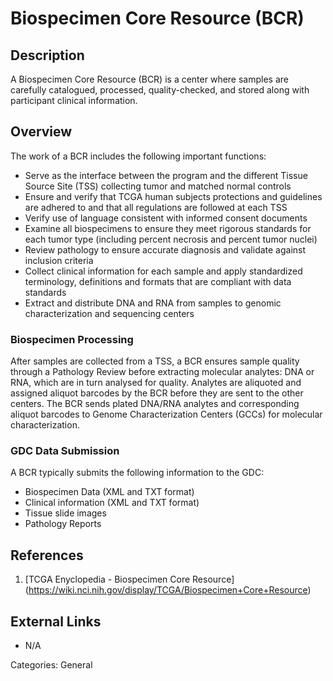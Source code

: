 # Biospecimen Core Resource (BCR) #
## Description ##
A Biospecimen Core Resource (BCR) is a center where samples are carefully catalogued, processed, quality-checked, and stored along with participant clinical information.
## Overview ##
The work of a BCR includes the following important functions:
* Serve as the interface between the program and the different Tissue Source Site (TSS) collecting tumor and matched normal controls
* Ensure and verify that TCGA human subjects protections and guidelines are adhered to and that all regulations are followed at each TSS
* Verify use of language consistent with informed consent documents
* Examine all biospecimens to ensure they meet rigorous standards for each tumor type (including percent necrosis and percent tumor nuclei)
* Review pathology to ensure accurate diagnosis and validate against inclusion criteria
* Collect clinical information for each sample and apply standardized terminology, definitions and formats that are compliant with data standards
* Extract and distribute DNA and RNA from samples to genomic characterization and sequencing centers

### Biospecimen Processing ###
After samples are collected from a TSS, a BCR ensures sample quality through a Pathology Review before extracting molecular analytes: DNA or RNA, which are in turn analysed for quality. Analytes are aliquoted and assigned aliquot barcodes by the BCR before they are sent to the other centers. The BCR sends plated DNA/RNA analytes and corresponding aliquot barcodes to Genome Characterization Centers (GCCs) for molecular characterization.

### GDC Data Submission ###
A BCR typically submits the following information to the GDC:

* Biospecimen Data (XML and TXT format)
* Clinical information (XML and TXT format)
* Tissue slide images
* Pathology Reports

## References ##
1. [TCGA Enyclopedia - Biospecimen Core Resource] (https://wiki.nci.nih.gov/display/TCGA/Biospecimen+Core+Resource)

## External Links ##
* N/A

Categories: General
